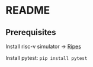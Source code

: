 

# README

## Prerequisites
Install risc-v simulator -> [Ripes](https://github.com/mortbopet/Ripes/releases)

Install pytest:
```pip install pytest```